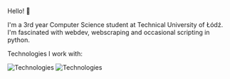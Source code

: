 Hello! 👋

I'm a 3rd year Computer Science student at Technical University of Łódź. I'm fascinated with webdev, webscraping and occasional scripting in python.

Technologies I work with:

![Technologies](https://skillicons.dev/icons?i=nextjs,react,nestjs,redux,ts,tailwind,figma)
![Technologies](https://skillicons.dev/icons?i=git,github,py,pnpm,postgresql,redis,sqlite)
